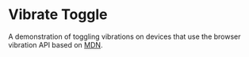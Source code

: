 # Vibrate Toggle

A demonstration of toggling vibrations on devices that use the browser vibration API based on [MDN](https://developer.mozilla.org/en-US/docs/Web/API/Vibration_API#continued_vibrations).